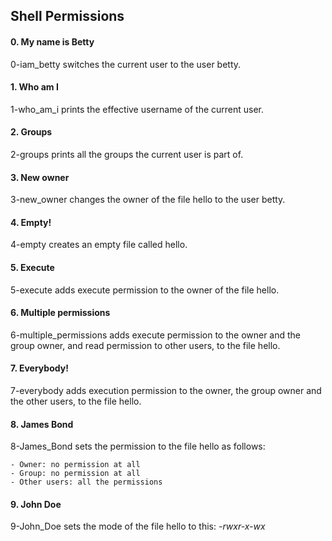 ## Shell Permissions ##

#### 0. My name is Betty ####
0-iam_betty switches the current user to the user betty.

#### 1. Who am I ####
1-who_am_i prints the effective username of the current user.

#### 2. Groups ####
2-groups prints all the groups the current user is part of.

#### 3. New owner ####
3-new_owner changes the owner of the file hello to the user betty.

#### 4. Empty! ####
4-empty creates an empty file called hello.

#### 5. Execute ####
5-execute adds execute permission to the owner of the file hello.

#### 6. Multiple permissions ####
6-multiple_permissions adds execute permission to the owner and the group owner, and read permission to other users, to the file hello.

#### 7. Everybody! ####
7-everybody adds execution permission to the owner, the group owner and the other users, to the file hello.

#### 8. James Bond ####
8-James_Bond sets the permission to the file hello as follows:

	- Owner: no permission at all
	- Group: no permission at all
	- Other users: all the permissions

#### 9. John Doe ####
9-John_Doe sets the mode of the file hello to this: *-rwxr-x-wx*
